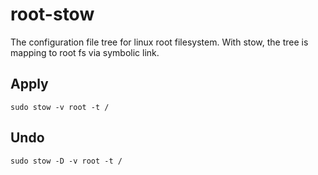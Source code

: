 # root-stow

The configuration file tree for linux root filesystem.
With stow, the tree is mapping to root fs via symbolic link.

## Apply

```
sudo stow -v root -t /
```

## Undo

```
sudo stow -D -v root -t /
```
